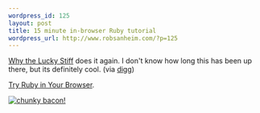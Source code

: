 ```yaml
--- 
wordpress_id: 125
layout: post
title: 15 minute in-browser Ruby tutorial
wordpress_url: http://www.robsanheim.com/?p=125
---
```

<a href="http://whytheluckystiff.net/">Why the Lucky Stiff</a> does it again.  I don't know how long this has been up there, but its definitely cool.  (via <a href="http://digg.com">digg</a>)

<a href="http://tryruby.hobix.com/">Try Ruby in Your Browser</a>.

<a href="http://poignantguide.net/ruby/index.html"><img alt="chunky bacon!" src="http://poignantguide.net/ruby/i/the.foxes-4c.png"/></a>

